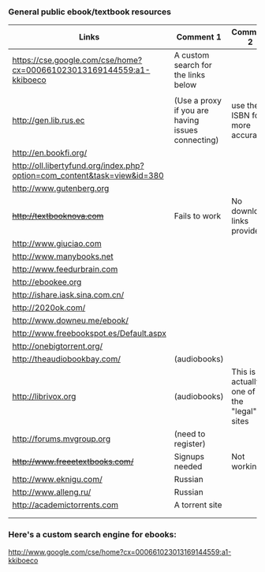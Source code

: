 ### General public ebook/textbook resources
| Links | Comment 1 | Comment 2 |
|---|---|---|
| https://cse.google.com/cse/home?cx=000661023013169144559:a1-kkiboeco | A custom search for the links below |   |
|   |   |   |
| http://gen.lib.rus.ec | (Use a proxy if you are having issues connecting) | use the ISBN for more accuracy |
| http://en.bookfi.org/ |   |   |
| http://oll.libertyfund.org/index.php?option=com_content&task=view&id=380 |   |   |
| http://www.gutenberg.org |   |   |
| <s>http://textbooknova.com</s> | Fails to work | No download links provided |
| http://www.giuciao.com |   |   |
| http://www.manybooks.net |   |   |
| http://www.feedurbrain.com |   |   |
| http://ebookee.org |   |   |
| http://ishare.iask.sina.com.cn/ |   |   |
| http://2020ok.com/ |   |   |
| http://www.downeu.me/ebook/ |   |   |
| http://www.freebookspot.es/Default.aspx |   |   |
| http://onebigtorrent.org/ |   |   |
| http://theaudiobookbay.com/ | (audiobooks) |   |
| http://librivox.org | (audiobooks) | This is actually one of the "legal" sites |
| http://forums.mvgroup.org | (need to register) |   |
| <s>http://www.freeetextbooks.com/</s> | Signups needed | Not working |
| http://www.eknigu.com/ | Russian |   |
| http://www.alleng.ru/ | Russian |   |
| http://academictorrents.com | A torrent site |   |
|   |   |   |
|   |   |   |

### Here's a custom search engine for ebooks:

http://www.google.com/cse/home?cx=000661023013169144559:a1-kkiboeco

